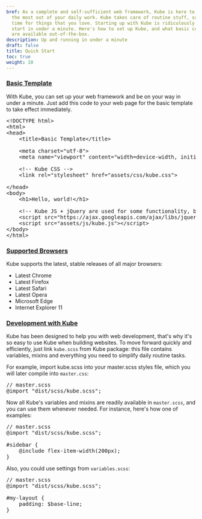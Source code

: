 ```yaml
---
bref: As a complete and self-sufficient web framework, Kube is here to help you get
  the most out of your daily work. Kube takes care of routine stuff, saving you precious
  time for things that you love. Starting up with Kube is ridiculously fast you can
  start in under a minute. Here's how to set up Kube, and what basic customization
  are available out-of-the-box.
description: Up and running in under a minute
draft: false
title: Quick Start
toc: true
weight: 10
---
```


<h3 class="section-head" id="h-basic-template"><a href="#h-basic-template">Basic Template</a></h3>

<p>With Kube, you can set up your web framework and be on your way in under a minute. Just add this code to your web page for the basic template to take effect immediately.</p>

<pre class="code"><span class="hljs-meta">&lt;!DOCTYPE html&gt;</span>
<span class="hljs-tag">&lt;<span class="hljs-name">html</span>&gt;</span>
<span class="hljs-tag">&lt;<span class="hljs-name">head</span>&gt;</span>
    <span class="hljs-tag">&lt;<span class="hljs-name">title</span>&gt;</span>Basic Template<span class="hljs-tag">&lt;/<span class="hljs-name">title</span>&gt;</span>

    <span class="hljs-tag">&lt;<span class="hljs-name">meta</span> <span class="hljs-attr">charset</span>=<span class="hljs-string">"utf-8"</span>&gt;</span>
    <span class="hljs-tag">&lt;<span class="hljs-name">meta</span> <span class="hljs-attr">name</span>=<span class="hljs-string">"viewport"</span> <span class="hljs-attr">content</span>=<span class="hljs-string">"width=device-width, initial-scale=1"</span>&gt;</span>

    <span class="hljs-comment">&lt;!-- Kube CSS --&gt;</span>
    <span class="hljs-tag">&lt;<span class="hljs-name">link</span> <span class="hljs-attr">rel</span>=<span class="hljs-string">"stylesheet"</span> <span class="hljs-attr">href</span>=<span class="hljs-string">"assets/css/kube.css"</span>&gt;</span>

<span class="hljs-tag">&lt;/<span class="hljs-name">head</span>&gt;</span>
<span class="hljs-tag">&lt;<span class="hljs-name">body</span>&gt;</span>
    <span class="hljs-tag">&lt;<span class="hljs-name">h1</span>&gt;</span>Hello, world!<span class="hljs-tag">&lt;/<span class="hljs-name">h1</span>&gt;</span>

    <span class="hljs-comment">&lt;!-- Kube JS + jQuery are used for some functionality, but are not required for the basic setup --&gt;</span>
    <span class="hljs-tag">&lt;<span class="hljs-name">script</span> <span class="hljs-attr">src</span>=<span class="hljs-string">"https://ajax.googleapis.com/ajax/libs/jquery/2.1.4/jquery.min.js"</span>&gt;</span><span class="undefined"></span><span class="hljs-tag">&lt;/<span class="hljs-name">script</span>&gt;</span>
    <span class="hljs-tag">&lt;<span class="hljs-name">script</span> <span class="hljs-attr">src</span>=<span class="hljs-string">"assets/js/kube.js"</span>&gt;</span><span class="undefined"></span><span class="hljs-tag">&lt;/<span class="hljs-name">script</span>&gt;</span>
<span class="hljs-tag">&lt;/<span class="hljs-name">body</span>&gt;</span>
<span class="hljs-tag">&lt;/<span class="hljs-name">html</span>&gt;</span></pre>


<h3 class="section-head" id="h-supported-browsers"><a href="#h-supported-browsers">Supported Browsers</a></h3>

<p>Kube supports the latest, stable releases of all major browsers:</p>
<ul>
    <li>Latest Chrome</li>
    <li>Latest Firefox</li>
    <li>Latest Safari</li>
    <li>Latest Opera</li>
    <li>Microsoft Edge</li>
    <li>Internet Explorer 11</li>
</ul>


<h3 class="section-head" id="h-development"><a href="#h-development">Development with Kube</a></h3>

<p>Kube has been designed to help you with web development, that's why it's so easy to use Kube when building websites. To move forward quickly and efficiently, just link <code>kube.scss</code> from Kube package: this file contains variables, mixins and everything you need to simplify daily routine tasks.
</p>

<p>
    For example, import kube.scss into your master.scss styles file, which you will later compile into <code>master.css</code>:
</p>

<pre class="code"><span class="hljs-comment">// master.scss</span>
@<span class="hljs-keyword">import</span> <span class="hljs-string">"dist/scss/kube.scss"</span>;</pre>

<p>
    Now all Kube's variables and mixins are readily available in <code>master.scss</code>,
    and you can use them whenever needed. For instance, here's how one of examples:
</p>

<pre class="code"><span class="hljs-comment">// master.scss</span>
<span class="hljs-keyword">@import</span> <span class="hljs-string">"dist/scss/kube.scss"</span>;

<span class="hljs-selector-id">#sidebar</span> {
    <span class="hljs-variable">@include</span> flex-item-width(<span class="hljs-number">200px</span>);
}</pre>

<p>Also, you could use settings from <code>variables.scss</code>:</p>


<pre class="code"><span class="hljs-comment">// master.scss</span>
@<span class="hljs-keyword">import</span> <span class="hljs-string">"dist/scss/kube.scss"</span>;

<span class="hljs-selector-id">#my-layout</span> {
    <span class="hljs-attribute">padding</span>: <span class="hljs-variable">$base-line</span>;
}</pre>
